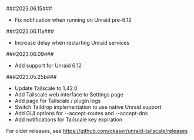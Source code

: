 ###2023.06.15###
- Fix notification when running on Unraid pre-6.12

###2023.06.11a###
- Increase delay when restarting Unraid services

###2023.06.09###
- Add support for Unraid 6.12

###2023.05.25b###
- Update Tailscale to 1.42.0
- Add Tailscale web interface to Settings page
- Add page for Tailscale / plugin logs
- Switch Taildrop implementation to use native Unraid support
- Add GUI options for --accept-routes and --accept-dns
- Add notifications for Tailscale key expiration

For older releases, see https://github.com/dkaser/unraid-tailscale/releases